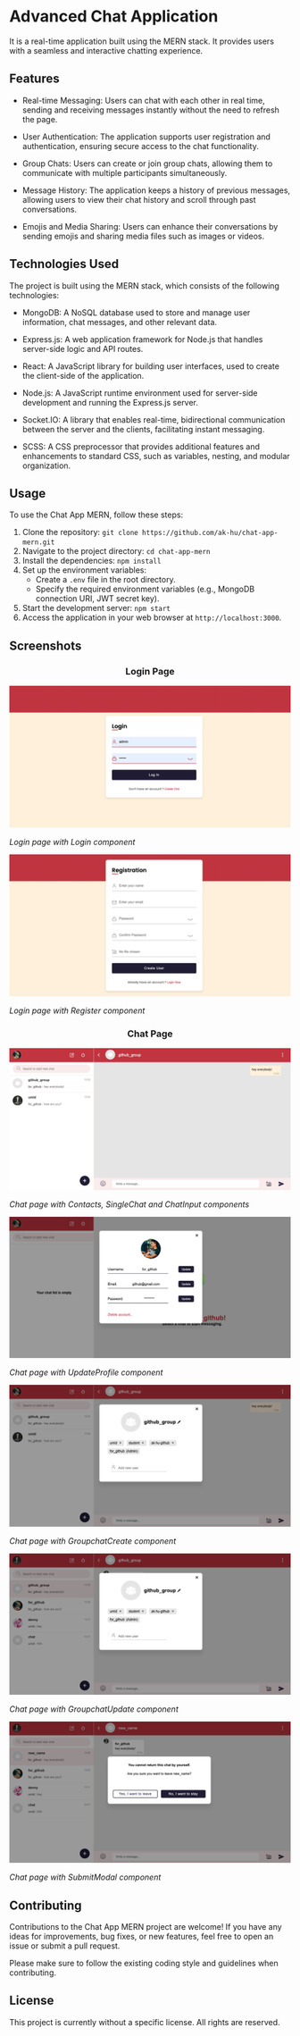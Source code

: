 # Advanced Chat Application

It is a real-time application built using the MERN stack. It provides users with a seamless and interactive chatting experience.

## Features

- Real-time Messaging: Users can chat with each other in real time, sending and receiving messages instantly without the need to refresh the page.

- User Authentication: The application supports user registration and authentication, ensuring secure access to the chat functionality.

- Group Chats: Users can create or join group chats, allowing them to communicate with multiple participants simultaneously.

- Message History: The application keeps a history of previous messages, allowing users to view their chat history and scroll through past conversations.

- Emojis and Media Sharing: Users can enhance their conversations by sending emojis and sharing media files such as images or videos.

## Technologies Used

The project is built using the MERN stack, which consists of the following technologies:

- MongoDB: A NoSQL database used to store and manage user information, chat messages, and other relevant data.

- Express.js: A web application framework for Node.js that handles server-side logic and API routes.

- React: A JavaScript library for building user interfaces, used to create the client-side of the application.

- Node.js: A JavaScript runtime environment used for server-side development and running the Express.js server.

- Socket.IO: A library that enables real-time, bidirectional communication between the server and the clients, facilitating instant messaging.

- SCSS: A CSS preprocessor that provides additional features and enhancements to standard CSS, such as variables, nesting, and modular organization.

## Usage

To use the Chat App MERN, follow these steps:

1. Clone the repository: `git clone https://github.com/ak-hu/chat-app-mern.git`
2. Navigate to the project directory: `cd chat-app-mern`
3. Install the dependencies: `npm install`
4. Set up the environment variables:
   - Create a `.env` file in the root directory.
   - Specify the required environment variables (e.g., MongoDB connection URI, JWT secret key).
5. Start the development server: `npm start`
6. Access the application in your web browser at `http://localhost:3000`.

## Screenshots

<h3 align="center">Login Page</h3>

![Login](screenshots/login_page_login.png)

*Login page with Login component*

![Register](screenshots/login_page_register.png)

*Login page with Register component*

<h3 align="center">Chat Page</h3>

![Chat](screenshots/chat_page.png)

*Chat page with Contacts, SingleChat and ChatInput components*

![UpdateProfile](screenshots/chat_page_update_profile.png)

*Chat page with UpdateProfile component*

![GroupchatCreate](screenshots/chat_page_groupchat_create.png)

*Chat page with GroupchatCreate component*

![GroupchatUpdate](screenshots/chat_page_group_update.png)

*Chat page with GroupchatUpdate component*

![SubmitModal](screenshots/chat_page_confirmation.png)

*Chat page with SubmitModal component*

## Contributing

Contributions to the Chat App MERN project are welcome! If you have any ideas for improvements, bug fixes, or new features, feel free to open an issue or submit a pull request.

Please make sure to follow the existing coding style and guidelines when contributing.

## License

This project is currently without a specific license. All rights are reserved.

